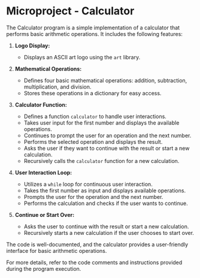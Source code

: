 # Microproject - Calculator

The Calculator program is a simple implementation of a calculator that performs basic arithmetic operations. It includes the following features:

1. **Logo Display:**

   - Displays an ASCII art logo using the `art` library.

2. **Mathematical Operations:**

   - Defines four basic mathematical operations: addition, subtraction, multiplication, and division.
   - Stores these operations in a dictionary for easy access.

3. **Calculator Function:**

   - Defines a function `calculator` to handle user interactions.
   - Takes user input for the first number and displays the available operations.
   - Continues to prompt the user for an operation and the next number.
   - Performs the selected operation and displays the result.
   - Asks the user if they want to continue with the result or start a new calculation.
   - Recursively calls the `calculator` function for a new calculation.

4. **User Interaction Loop:**

   - Utilizes a `while` loop for continuous user interaction.
   - Takes the first number as input and displays available operations.
   - Prompts the user for the operation and the next number.
   - Performs the calculation and checks if the user wants to continue.

5. **Continue or Start Over:**
   - Asks the user to continue with the result or start a new calculation.
   - Recursively starts a new calculation if the user chooses to start over.

The code is well-documented, and the calculator provides a user-friendly interface for basic arithmetic operations.

For more details, refer to the code comments and instructions provided during the program execution.
